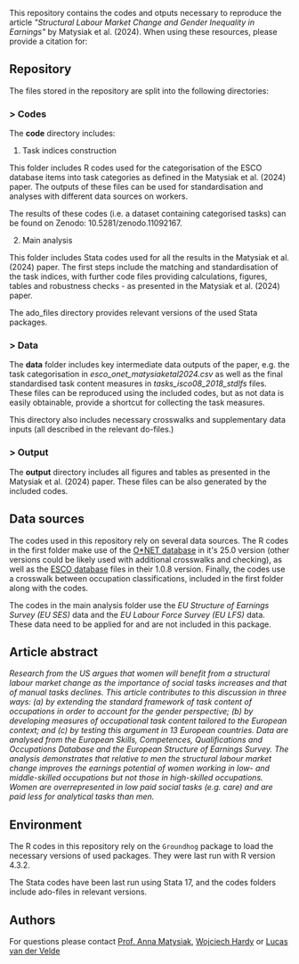 This repository contains the codes and otputs necessary to reproduce the article *"Structural Labour Market Change and Gender Inequality in Earnings"* by  Matysiak et al. (2024). When using these resources, please provide a citation for:

<to be included when the paper goes online>

## Repository

The files stored in the repository are split into the following directories:

### > Codes

The **code** directory includes:

1. Task indices construction

This folder includes R codes used for the categorisation of the ESCO database items into task categories as defined in the Matysiak et al. (2024) paper. The outputs of these files can be used for standardisation and analyses with different data sources on workers.

The results of these codes (i.e. a dataset containing categorised tasks) can be found on Zenodo: 10.5281/zenodo.11092167.

2. Main analysis

This folder includes Stata codes used for all the results in the Matysiak et al. (2024) paper. The first steps include the matching and standardisation of the task indices, with further code files providing calculations, figures, tables and robustness checks - as presented in the Matysiak et al. (2024) paper.

The ado_files directory provides relevant versions of the used Stata packages.

### > Data

The **data** folder includes key intermediate data outputs of the paper, e.g. the task categorisation in *esco_onet_matysiaketal2024.csv* as well as the final standardised task content measures in *tasks_isco08_2018_stdlfs* files. These files can be reproduced using the included codes, but as not data is easily obtainable, provide a shortcut for collecting the task measures.

This directory also includes necessary crosswalks and supplementary data inputs (all described in the relevant do-files.)

### > Output

The **output** directory includes all figures and tables as presented in the Matysiak et al. (2024) paper. These files can be also generated by the included codes.

## Data sources

The codes used in this repository rely on several data sources. The R codes in the first folder make use of the [O*NET database](https://www.onetcenter.org/database.html) in it's 25.0 version (other versions could be likely used with additional crosswalks and checking), as well as the [ESCO database](https://esco.ec.europa.eu/en/use-esco/download) files in their 1.0.8 version. Finally, the codes use a crosswalk between occupation classifications, included in the first folder along with the codes.

The codes in the main analysis folder use the *EU Structure of Earnings Survey (EU SES)* data and the *EU Labour Force Survey (EU LFS)* data. These data need to be applied for and are not included in this package.

## Article abstract

*Research from the US argues that women will benefit from a structural labour market change as the importance of social tasks increases and that of manual tasks declines. This article contributes to this discussion in three ways: (a) by extending the standard framework of task content of occupations in order to account for the gender perspective; (b) by developing measures of occupational task content tailored to the European context; and (c) by testing this argument in 13 European countries. Data are analysed from the European Skills, Competences, Qualifications and Occupations Database and the European Structure of Earnings Survey. The analysis demonstrates that relative to men the structural labour market change improves the earnings potential of women working in low- and middle-skilled occupations but not those in high-skilled occupations. Women are overrepresented in low paid social tasks (e.g. care) and are paid less for analytical tasks than men.*

## Environment

The R codes in this repository rely on the `Groundhog` package to load the necessary versions of used packages. They were last run with R version 4.3.2.

The Stata codes have been last run using Stata 17, and the codes folders include ado-files in relevant versions. 

## Authors

For questions please contact [Prof. Anna Matysiak](amatysiak@wne.uw.edu.pl), [Wojciech Hardy](wojciechhardy@uw.edu.pl) or [Lucas van der Velde](lvandervelde@grape.org.pl)

